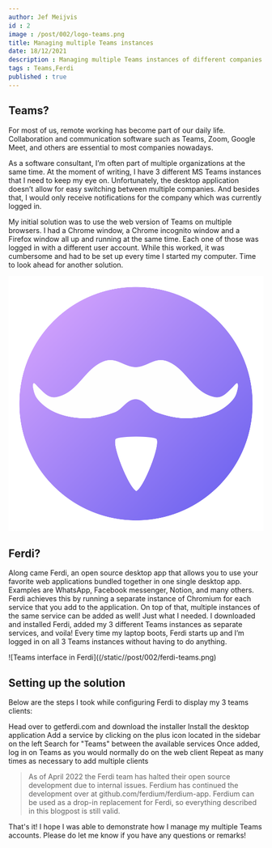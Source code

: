 ```yaml
---
author: Jef Meijvis
id : 2
image : /post/002/logo-teams.png
title: Managing multiple Teams instances
date: 18/12/2021
description : Managing multiple Teams instances of different companies can be a real hassle. I quickly showcase the solution I ended up using with the help of Ferdi.
tags : Teams,Ferdi
published : true
---
```


## Teams?

For most of us, remote working has become part of our daily life. Collaboration and communication software such as Teams, Zoom, Google Meet, and others are essential to most companies nowadays.

As a software consultant, I’m often part of multiple organizations at the same time. At the moment of writing, I have 3 different MS Teams instances that I need to keep my eye on. Unfortunately, the desktop application doesn’t allow for easy switching between multiple companies. And besides that, I would only receive notifications for the company which was currently logged in.

My initial solution was to use the web version of Teams on multiple browsers. I had a Chrome window, a Chrome incognito window and a Firefox window all up and running at the same time. Each one of those was logged in with a different user account. While this worked, it was cumbersome and had to be set up every time I started my computer. Time to look ahead for another solution.

![Ferdi Logo [small]](/static/post/002/ferdi-logo.png)


## Ferdi?
Along came Ferdi, an open source desktop app that allows you to use your favorite web applications bundled together in one single desktop app. Examples are WhatsApp, Facebook messenger, Notion, and many others. Ferdi achieves this by running a separate instance of Chromium for each service that you add to the application. On top of that, multiple instances of the same service can be added as well! Just what I needed. I downloaded and installed Ferdi, added my 3 different Teams instances as separate services, and voila! Every time my laptop boots, Ferdi starts up and I’m logged in on all 3 Teams instances without having to do anything.

![Teams interface in Ferdi]((/static//post/002/ferdi-teams.png)


## Setting up the solution
Below are the steps I took while configuring Ferdi to display my 3 teams clients:

Head over to getferdi.com and download the installer
Install the desktop application
Add a service by clicking on the plus icon located in the sidebar on the left
Search for "Teams" between the available services
Once added, log in on Teams as you would normally do on the web client
Repeat as many times as necessary to add multiple clients

> As of April 2022 the Ferdi team has halted their open source development due to internal issues. Ferdium has continued the development over at github.com/ferdium/ferdium-app. Ferdium can be used as a drop-in replacement for Ferdi, so everything described in this blogpost is still valid.

That's it! I hope I was able to demonstrate how I manage my multiple Teams accounts. Please do let me know if you have any questions or remarks!
